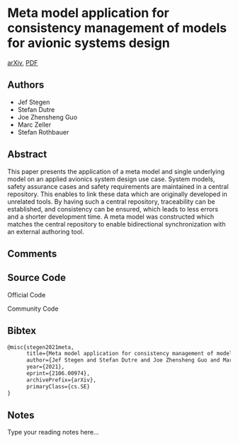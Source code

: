 
# Meta model application for consistency management of models for avionic systems design

[arXiv](https://arxiv.org/abs/2106.0974), [PDF](https://arxiv.org/pdf/2106.0974.pdf)

## Authors

- Jef Stegen
- Stefan Dutre
- Joe Zhensheng Guo
- Marc Zeller
- Stefan Rothbauer

## Abstract

This paper presents the application of a meta model and single underlying model on an applied avionics system design use case. System models, safety assurance cases and safety requirements are maintained in a central repository. This enables to link these data which are originally developed in unrelated tools. By having such a central repository, traceability can be established, and consistency can be ensured, which leads to less errors and a shorter development time. A meta model was constructed which matches the central repository to enable bidirectional synchronization with an external authoring tool.

## Comments



## Source Code

Official Code



Community Code



## Bibtex

```tex
@misc{stegen2021meta,
      title={Meta model application for consistency management of models for avionic systems design}, 
      author={Jef Stegen and Stefan Dutre and Joe Zhensheng Guo and Marc Zeller and Stefan Rothbauer},
      year={2021},
      eprint={2106.00974},
      archivePrefix={arXiv},
      primaryClass={cs.SE}
}
```

## Notes

Type your reading notes here...


